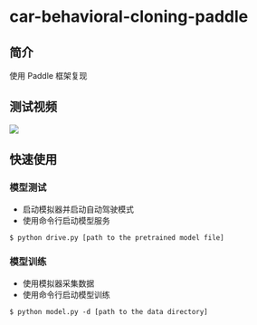 # car-behavioral-cloning-paddle
## 简介
使用 Paddle 框架复现

## 测试视频
![](https://bj.bcebos.com/v1/ai-studio-online/d24f573eb9b54717ad8cde082eda5f5d92e8c6ddf057491f8d7790e90a80db44?responseContentDisposition=attachment%3B%20filename%3Dezgif.com-gif-maker.gif)

## 快速使用
### 模型测试
* 启动模拟器并启动自动驾驶模式
* 使用命令行启动模型服务
```shell
$ python drive.py [path to the pretrained model file]
```

### 模型训练
* 使用模拟器采集数据
* 使用命令行启动模型训练
```shell
$ python model.py -d [path to the data directory]
```